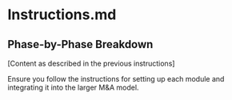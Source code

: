 
# Instructions.md

## Phase-by-Phase Breakdown
[Content as described in the previous instructions]

Ensure you follow the instructions for setting up each module and integrating it into the larger M&A model.
